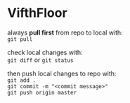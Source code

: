 VifthFloor
==========

always **pull first** from repo to local with:  
`git pull `

check local changes with:  
`git diff` or `git status`  

then push local changes to repo with:  
`git add .`  
`git commit -m "<commit message>"`  
`git push origin master`  